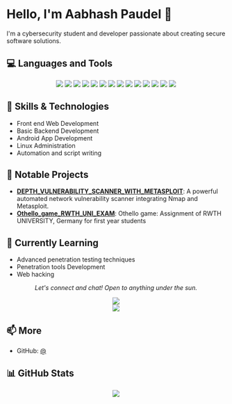 # Hello, I'm Aabhash Paudel 👋

I'm a cybersecurity student and developer passionate about creating secure software solutions.

## 💻 Languages and Tools
<p align="center">
  <img src="https://img.shields.io/badge/-Python-3776AB?style=flat-square&logo=python&logoColor=white"/>
  <img src="https://img.shields.io/badge/-Java-007396?style=flat-square&logo=java&logoColor=white"/>
  <img src="https://img.shields.io/badge/-C-A8B9CC?style=flat-square&logo=c&logoColor=white"/>
  <img src="https://img.shields.io/badge/-C++-00599C?style=flat-square&logo=c%2B%2B&logoColor=white"/>
  <img src="https://img.shields.io/badge/-HTML5-E34F26?style=flat-square&logo=html5&logoColor=white"/>
  <img src="https://img.shields.io/badge/-CSS3-1572B6?style=flat-square&logo=css3&logoColor=white"/>
  <img src="https://img.shields.io/badge/-JavaScript-F7DF1E?style=flat-square&logo=javascript&logoColor=black"/>
  <img src="https://img.shields.io/badge/-Android-3DDC84?style=flat-square&logo=android&logoColor=white"/>
  <img src="https://img.shields.io/badge/-Linux-FCC624?style=flat-square&logo=linux&logoColor=black"/>
  <img src="https://img.shields.io/badge/-Kali%20Linux-557C94?style=flat-square&logo=kalilinux&logoColor=white"/>
  <img src="https://img.shields.io/badge/-Nmap-4682B4?style=flat-square&logo=nmap&logoColor=white"/>
  <img src="https://img.shields.io/badge/-Metasploit-247C90?style=flat-square&logo=metasploit&logoColor=white"/>
  <img src="https://img.shields.io/badge/-SQLmap-800000?style=flat-square&logo=sqlmap&logoColor=white"/>
  <img src="https://img.shields.io/badge/-Burp%20Suite-FF6F00?style=flat-square&logo=burpsuite&logoColor=white"/>
</p>

## 🔧 Skills & Technologies
- Front end Web Development
- Basic Backend Development
- Android App Development
- Linux Administration
- Automation and script writing

## 🚀 Notable Projects
- [**DEPTH_VULNERABILITY_SCANNER_WITH_METASPLOIT**](https://github.com/Aabhash-Paudel/In_DEPTH_VULNERABILITY_SCANNER_WITH_METASPLOIT): A powerful automated network vulnerability scanner integrating Nmap and Metasploit.
- [**Othello_game_RWTH_UNI_EXAM**](https://github.com/Aabhash-Paudel/Othello_game_RWTH_UNI_EXAM): Othello game: Assignment of RWTH UNIVERSITY, Germany for first year students

## 🌱 Currently Learning
- Advanced penetration testing techniques
- Penetration tools Development
- Web hacking

<p align="center">
  <i>Let's connect and chat! Open to anything under the sun.</i>
  <p align="center">
    <a href="https://www.linkedin.com/in/aabhash-paudel-907b41293/" alt="Linkedin">
      <img src="https://img.shields.io/badge/-LinkedIn-0077B5?style=flat-square&logo=linkedin&logoColor=white"/>
    </a><br>
    <a href="mailto:itsmeavron@gmail.com" alt="Contact me">
      <img src="https://img.shields.io/badge/-Gmail-D14836?style=flat-square&logo=gmail&logoColor=white"/>
    </a>
  </p>
</p>

## 📫 More
- GitHub: [@](https://github.com/)

## 📊 GitHub Stats
<p align="center">
  <img src="https://github-readme-stats.vercel.app/api?username=Aabhash-Paudel&show_icons=true&theme=radical"/>
</p>

